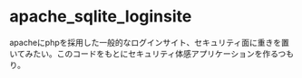 # apache_sqlite_loginsite
apacheにphpを採用した一般的なログインサイト、セキュリティ面に重きを置いてみたい。このコードをもとにセキュリティ体感アプリケーションを作るつもり。
